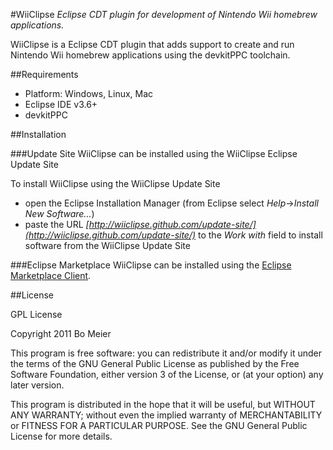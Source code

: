 
#WiiClipse
_Eclipse CDT plugin for development of Nintendo Wii homebrew applications._

WiiClipse is a Eclipse CDT plugin that adds support to create and run Nintendo Wii homebrew applications using the devkitPPC toolchain.


##Requirements
* Platform: Windows, Linux, Mac
* Eclipse IDE v3.6+ 
* devkitPPC


##Installation

###Update Site
WiiClipse can be installed using the WiiClipse Eclipse Update Site

To install WiiClipse using the WiiClipse Update Site
* open the Eclipse Installation Manager (from Eclipse select _Help_->_Install New Software..._)
* paste the URL _[http://wiiclipse.github.com/update-site/](http://wiiclipse.github.com/update-site/)_  to the _Work with_ field to install software  from the WiiClipse Update Site

###Eclipse Marketplace
WiiClipse can be installed using the [Eclipse Marketplace Client](http://marketplace.eclipse.org/marketplace-client-intro?mpc_install=125186).

##License

GPL License

Copyright 2011 Bo Meier

This program is free software: you can redistribute it and/or modify
it under the terms of the GNU General Public License as published by
the Free Software Foundation, either version 3 of the License, or
(at your option) any later version.

This program is distributed in the hope that it will be useful,
but WITHOUT ANY WARRANTY; without even the implied warranty of
MERCHANTABILITY or FITNESS FOR A PARTICULAR PURPOSE.  See the
GNU General Public License for more details.
